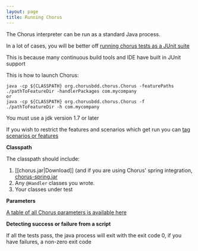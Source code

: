 ```yaml
---
layout: page
title: Running Chorus
---
```


The Chorus interpreter can be run as a standard Java process.

In a lot of cases, you will be better off [running chorus tests as a JUnit suite](/pages/RunningChorus/JUnitIntegration)

This is because many continuous build tools and IDE have built in JUnit support

This is how to launch Chorus:

    java -cp ${CLASSPATH} org.chorusbdd.chorus.Chorus -featurePaths ./pathToFeatureDir -handlerPackages com.mycompany
    or
    java -cp ${CLASSPATH} org.chorusbdd.chorus.Chorus -f ./pathToFeatureDir -h com.mycompany

You must use a jdk version 1.7 or later

If you wish to restrict the features and scenarios which get run you can [tag scenarios or features](/pages/RunningChorus/TaggingScenarios)

**Classpath**

The classpath should include:

1. [[chorus.jar|Download]] (and if you are using Chorus' spring integration, [chorus-spring.jar](/pages/Resources/Download)
2. Any `@Handler` classes you wrote.
3. Your classes under test

**Parameters**  

[A table of all Chorus parameters is available here](/pages/RunningChorus/InterpreterParameters)

**Detecting success or failure from a script**

If all the tests pass, the java process will exit with the exit code 0, if you have failures, a non-zero exit code
    

